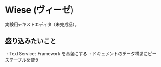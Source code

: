 # Wiese (ヴィーゼ)

実験用テキストエディタ（未完成品）。

## 盛り込みたいこと
・Text Services Framework を基盤にする
・ドキュメントのデータ構造にピーステーブルを使う
